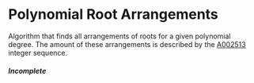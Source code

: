 # Polynomial Root Arrangements
Algorithm that finds all arrangements of roots for a given polynomial degree. The amount of these arrangements is described by the [A002513](https://oeis.org/A002513) integer sequence.

###### **Incomplete**

